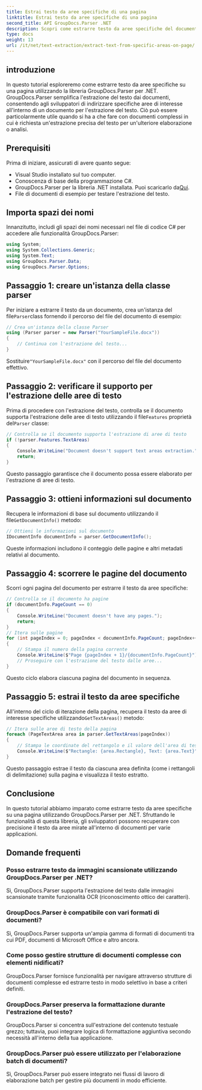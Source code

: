 ```yaml
---
title: Estrai testo da aree specifiche di una pagina
linktitle: Estrai testo da aree specifiche di una pagina
second_title: API GroupDocs.Parser .NET
description: Scopri come estrarre testo da aree specifiche del documento utilizzando GroupDocs.Parser per .NET. Estrazione di testi mirata e precisa per le tue applicazioni.
type: docs
weight: 13
url: /it/net/text-extraction/extract-text-from-specific-areas-on-page/
---
```

## introduzione
In questo tutorial esploreremo come estrarre testo da aree specifiche su una pagina utilizzando la libreria GroupDocs.Parser per .NET. GroupDocs.Parser semplifica l'estrazione del testo dai documenti, consentendo agli sviluppatori di indirizzare specifiche aree di interesse all'interno di un documento per l'estrazione del testo. Ciò può essere particolarmente utile quando si ha a che fare con documenti complessi in cui è richiesta un'estrazione precisa del testo per un'ulteriore elaborazione o analisi.
## Prerequisiti
Prima di iniziare, assicurati di avere quanto segue:
- Visual Studio installato sul tuo computer.
- Conoscenza di base della programmazione C#.
- GroupDocs.Parser per la libreria .NET installata. Puoi scaricarlo da[Qui](https://releases.groupdocs.com/parser/net/).
- File di documenti di esempio per testare l'estrazione del testo.
## Importa spazi dei nomi
Innanzitutto, includi gli spazi dei nomi necessari nel file di codice C# per accedere alle funzionalità GroupDocs.Parser:
```csharp
using System;
using System.Collections.Generic;
using System.Text;
using GroupDocs.Parser.Data;
using GroupDocs.Parser.Options;
```
## Passaggio 1: creare un'istanza della classe parser
 Per iniziare a estrarre il testo da un documento, crea un'istanza del file`Parser`class fornendo il percorso del file del documento di esempio:
```csharp
// Crea un'istanza della classe Parser
using (Parser parser = new Parser("YourSampleFile.docx"))
{
    // Continua con l'estrazione del testo...
}
```
 Sostituire`"YourSampleFile.docx"` con il percorso del file del documento effettivo.
## Passaggio 2: verificare il supporto per l'estrazione delle aree di testo
 Prima di procedere con l'estrazione del testo, controlla se il documento supporta l'estrazione delle aree di testo utilizzando il file`Features` proprietà del`Parser` classe:
```csharp
// Controlla se il documento supporta l'estrazione di aree di testo
if (!parser.Features.TextAreas)
{
    Console.WriteLine("Document doesn't support text areas extraction.");
    return;
}
```
Questo passaggio garantisce che il documento possa essere elaborato per l'estrazione di aree di testo.
## Passaggio 3: ottieni informazioni sul documento
 Recupera le informazioni di base sul documento utilizzando il file`GetDocumentInfo()` metodo:
```csharp
// Ottieni le informazioni sul documento
IDocumentInfo documentInfo = parser.GetDocumentInfo();
```
Queste informazioni includono il conteggio delle pagine e altri metadati relativi al documento.
## Passaggio 4: scorrere le pagine del documento
Scorri ogni pagina del documento per estrarre il testo da aree specifiche:
```csharp
// Controlla se il documento ha pagine
if (documentInfo.PageCount == 0)
{
    Console.WriteLine("Document doesn't have any pages.");
    return;
}
// Itera sulle pagine
for (int pageIndex = 0; pageIndex < documentInfo.PageCount; pageIndex++)
{
    // Stampa il numero della pagina corrente
    Console.WriteLine($"Page {pageIndex + 1}/{documentInfo.PageCount}");
    // Proseguire con l'estrazione del testo dalle aree...
}
```
Questo ciclo elabora ciascuna pagina del documento in sequenza.
## Passaggio 5: estrai il testo da aree specifiche
All'interno del ciclo di iterazione della pagina, recupera il testo da aree di interesse specifiche utilizzando`GetTextAreas()` metodo:
```csharp
// Itera sulle aree di testo della pagina
foreach (PageTextArea area in parser.GetTextAreas(pageIndex))
{
    // Stampa le coordinate del rettangolo e il valore dell'area di testo
    Console.WriteLine($"Rectangle: {area.Rectangle}, Text: {area.Text}");
}
```
Questo passaggio estrae il testo da ciascuna area definita (come i rettangoli di delimitazione) sulla pagina e visualizza il testo estratto.
## Conclusione
In questo tutorial abbiamo imparato come estrarre testo da aree specifiche su una pagina utilizzando GroupDocs.Parser per .NET. Sfruttando le funzionalità di questa libreria, gli sviluppatori possono recuperare con precisione il testo da aree mirate all'interno di documenti per varie applicazioni.

## Domande frequenti
### Posso estrarre testo da immagini scansionate utilizzando GroupDocs.Parser per .NET?
Sì, GroupDocs.Parser supporta l'estrazione del testo dalle immagini scansionate tramite funzionalità OCR (riconoscimento ottico dei caratteri).
### GroupDocs.Parser è compatibile con vari formati di documenti?
Sì, GroupDocs.Parser supporta un'ampia gamma di formati di documenti tra cui PDF, documenti di Microsoft Office e altro ancora.
### Come posso gestire strutture di documenti complesse con elementi nidificati?
GroupDocs.Parser fornisce funzionalità per navigare attraverso strutture di documenti complesse ed estrarre testo in modo selettivo in base a criteri definiti.
### GroupDocs.Parser preserva la formattazione durante l'estrazione del testo?
GroupDocs.Parser si concentra sull'estrazione del contenuto testuale grezzo; tuttavia, puoi integrare logica di formattazione aggiuntiva secondo necessità all'interno della tua applicazione.
### GroupDocs.Parser può essere utilizzato per l'elaborazione batch di documenti?
Sì, GroupDocs.Parser può essere integrato nei flussi di lavoro di elaborazione batch per gestire più documenti in modo efficiente.